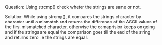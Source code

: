 Question: Using strcmp() check wheter the strings are same or not.

Solution: While using strcmp(), it compares the strings character by character until a mismatch and returns the difference of the ASCII values of the first mismatched character, otherwise the comaprision keeps on going and if the strings are equal the comparison goes till the end of the string and returns zero i.e the strings are equal. 

